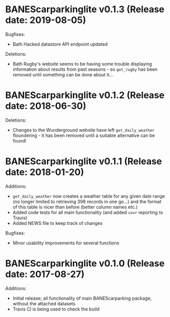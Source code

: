 BANEScarparkinglite v0.1.3 (Release date: 2019-08-05)
=====================================================

Bugfixes:

* Bath Hacked datastore API endpoint updated

Deletions:

* Bath Rugby's website seems to be having some trouble displaying information about results from past seasons - so `get_rugby` has been removed until something can be done about it...




BANEScarparkinglite v0.1.2 (Release date: 2018-06-30)
=====================================================

Deletions:

* Changes to the Wunderground website have left `get_daily_weather` floundering - it has been removed until a suitable alternative can be found!





BANEScarparkinglite v0.1.1 (Release date: 2018-01-20)
=====================================================

Additions:

* `get_daily_weather` now creates a weather table for any given date range (no longer limited to retrieving 398 records in one go...) and the format of this table is nicer than before (better column names etc.)
* Added code tests for all main functionality (and added `covr` reporting to Travis)
* Added NEWS file to keep track of changes

Bugfixes:

* Minor usability improvements for several functions





BANEScarparkinglite v0.1.0 (Release date: 2017-08-27)
=====================================================

Additions:

* Initial release; all functionality of main BANEScarparking package, without the attached datasets
* Travis CI is being used to check the build
